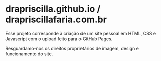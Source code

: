 # drapriscilla.github.io / drapriscillafaria.com.br
Esse projeto corresponde à criação de um site pessoal em HTML, CSS e Javascript com o upload feito para o GitHub Pages.

Resguardamo-nos os direitos proprietários de imagem, design e funcionamento do site.
